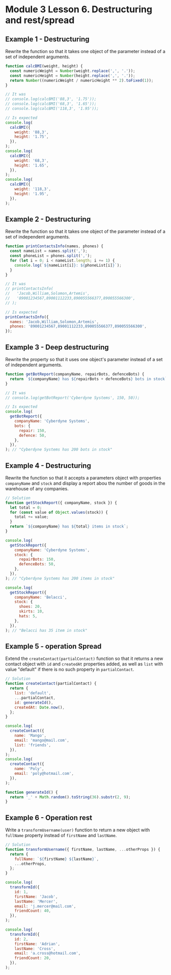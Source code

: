 # Module 3 Lesson 6. Destructuring and rest/spread

## Example 1 - Destructuring

Rewrite the function so that it takes one object of the parameter instead of a set
of independent arguments.

```js
function calcBMI(weight, height) {
  const numericWeight = Number(weight.replace(',', '.'));
  const numericHeight = Number(height.replace(',', '.'));
  return Number((numericWeight / numericHeight ** 2).toFixed(1));
}

// It was
// console.log(calcBMI('88,3', '1.75'));
// console.log(calcBMI('68,3', '1.65'));
// console.log(calcBMI('118,3', '1.95'));

// Is expected 
console.log(
  calcBMI({
    weight: '88,3',
    height: '1.75',
  }),
);
console.log(
  calcBMI({
    weight: '68,3',
    height: '1.65',
  }),
);
console.log(
  calcBMI({
    weight: '118,3',
    height: '1.95',
  }),
);
```

## Example 2 - Destructuring

Rewrite the function so that it takes one object of the parameter instead of a set
of independent arguments.

```js
function printContactsInfo(names, phones) {
  const nameList = names.split(',');
  const phoneList = phones.split(',');
  for (let i = 0; i < nameList.length; i += 1) {
    console.log(`${nameList[i]}: ${phoneList[i]}`);
  }
}

// It was
// printContactsInfo(
//   'Jacob,William,Solomon,Artemis',
//   '89001234567,89001112233,890055566377,890055566300',
// );

// Is expected
printContactsInfo({
  names: 'Jacob,William,Solomon,Artemis',
  phones: '89001234567,89001112233,890055566377,890055566300',
});
```

## Example 3 - Deep destructuring

Rewrite the property so that it uses one object's parameter instead of a set
of independent arguments.

```js
function getBotReport(companyName, repairBots, defenceBots) {
  return `${companyName} has ${repairBots + defenceBots} bots in stock`;
}

// It was
// console.log(getBotReport('Cyberdyne Systems', 150, 50));

// Is expected 
console.log(
  getBotReport({
    companyName: 'Cyberdyne Systems',
    bots: {
      repair: 150,
      defence: 50,
    },
  }),
); // "Cyberdyne Systems has 200 bots in stock"
```

## Example 4 - Destructuring

Rewrite the function so that it accepts a parameters object with properties
`companyName` and `stock` and display a report abou the number of goods in the warehouse
of any companies.


```js
// Solution
function getStockReport({ companyName, stock }) {
  let total = 0;
  for (const value of Object.values(stock)) {
    total += value;
  }
  return `${companyName} has ${total} items in stock`;
}

console.log(
  getStockReport({
    companyName: 'Cyberdyne Systems',
    stock: {
      repairBots: 150,
      defenceBots: 50,
    },
  }),
); // "Cyberdyne Systems has 200 items in stock"

console.log(
  getStockReport({
    companyName: 'Belacci',
    stock: {
      shoes: 20,
      skirts: 10,
      hats: 5,
    },
  }),
); // "Belacci has 35 item in stock"
```

## Example 5 - operation Spread 

Extend the `createContact(partialContact)` function so that it returns a new
contact object with `id` and `createdAt` properties added, as well as `list` with
value "default" if there is no such property in `partialContact`.

```js
// Solution
function createContact(partialContact) {
  return {
    list: 'default',
    ...partialContact,
    id: generateId(),
    createdAt: Date.now(),
  };
}

console.log(
  createContact({
    name: 'Mango',
    email: 'mango@mail.com',
    list: 'friends',
  }),
);
console.log(
  createContact({
    name: 'Poly',
    email: 'poly@hotmail.com',
  }),
);

function generateId() {
  return '_' + Math.random().toString(36).substr(2, 9);
}
```

## Example 6 - Operation rest

Write a `transformUsername(user)` function to return a new object
with `fullName` property instead of `firstName` and `lastName`.

```js
// Solution
function transformUsername({ firstName, lastName, ...otherProps }) {
  return {
    fullName: `${firstName} ${lastName}`,
    ...otherProps,
  };
}

console.log(
  transformId({
    id: 1,
    firstName: 'Jacob',
    lastName: 'Mercer',
    email: 'j.mercer@mail.com',
    friendCount: 40,
  }),
);

console.log(
  transformId({
    id: 2,
    firstName: 'Adrian',
    lastName: 'Cross',
    email: 'a.cross@hotmail.com',
    friendCount: 20,
  }),
);
```
